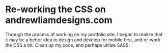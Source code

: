 # Re-working the CSS on andrewliamdesigns.com

Through the process of working on my portfolio site, I began to realize that it may be a better idea to design and develop for mobile first, and re-work the CSS a bit. Clean up my code, and perhaps utilize SASS. 
